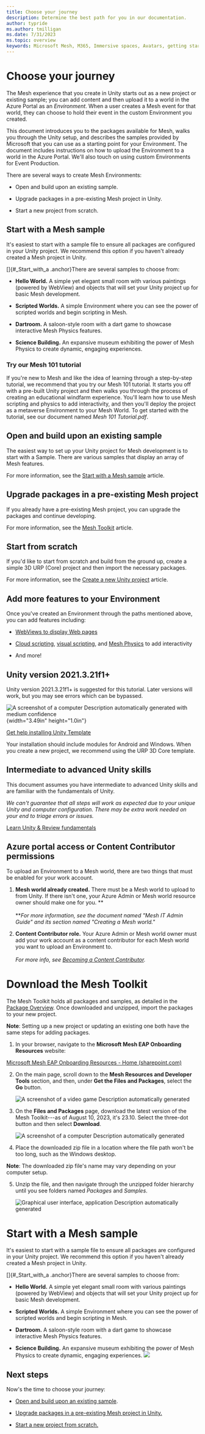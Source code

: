 ```yaml
---
title: Choose your journey
description: Determine the best path for you in our documentation.
author: typride
ms.author: tmilligan
ms.date: 7/31/2023
ms.topic: overview
keywords: Microsoft Mesh, M365, Immersive spaces, Avatars, getting started, documentation, features
---
```


# Choose your journey

The Mesh experience that you create in Unity starts out as a new project
or existing sample; you can add content and then upload it to a world in
the Azure Portal as an *Environment*. When a user creates a Mesh event
for that world, they can choose to hold their event in the custom
Environment you created.

This document introduces you to the packages available for Mesh, walks
you through the Unity setup, and describes the samples provided by
Microsoft that you can use as a starting point for your Environment. The
document includes instructions on how to upload the Environment to a
world in the Azure Portal. We'll also touch on using custom Environments
for Event Production.

There are several ways to create Mesh Environments:

- Open and build upon an existing sample.

- Upgrade packages in a pre-existing Mesh project in Unity.

- Start a new project from scratch.

## Start with a Mesh sample

It's easiest to start with a sample file to ensure all packages are
configured in your Unity project. We recommend this option if you
haven't already created a Mesh project in Unity.

[]{#_Start_with_a .anchor}There are several samples to choose from:

- **Hello World.** A simple yet elegant small room with various
    paintings (powered by WebView) and objects that will set your Unity
    project up for basic Mesh development.

- **Scripted Worlds.** A simple Environment where you can see the
    power of scripted worlds and begin scripting in Mesh.

- **Dartroom.** A saloon-style room with a dart game to showcase
    interactive Mesh Physics features.

- **Science Building.** An expansive museum exhibiting the power of
    Mesh Physics to create dynamic, engaging experiences.

### Try our Mesh 101 tutorial

If you're new to Mesh and like the idea of learning through a
step-by-step tutorial, we recommend that you try our Mesh 101 tutorial.
It starts you off with a pre-built Unity project and then walks you
through the process of creating an educational windfarm experience.
You'll learn how to use Mesh scripting and physics to add interactivity,
and then you'll deploy the project as a metaverse Environment to your
Mesh World. To get started with the tutorial, see our document named
*Mesh 101 Tutorial.pdf*.

## Open and build upon an existing sample

The easiest way to set up your Unity project for Mesh development is to
start with a Sample. There are various samples that display an array of
Mesh features.

For more information, see the [Start with a Mesh sample](start-with-sample.md) article.

## Upgrade packages in a pre-existing Mesh project

If you already have a pre-existing Mesh project, you can upgrade the
packages and continue developing.

For more information, see the [Mesh Toolkit](install-tools-upgrade.md) article.

## Start from scratch

If you'd like to start from scratch and build from the ground up, create
a simple 3D URP (Core) project and then import the necessary packages.

For more information, see the [Create a new Unity project](create-new-mesh-project.md) article.

## Add more features to your Environment

Once you've created an Environment through the paths mentioned above,
you can add features including:

- [WebViews to display Web pages](../Developing%20for%20Mesh/Building%20your%20environment/webcontent.md)

- [Cloud scripting](../Developing%20for%20Mesh/Scripting%20your%20scene%20logic/cloud-scripting-overview.md), [visual scripting](../Developing%20for%20Mesh/Scripting%20your%20scene%20logic/visual-scripting-overview.md), and [Mesh Physics](../Developing%20for%20Mesh/Building%20your%20environment/physics-interactions.md) to add interactivity

- And more!

## Unity version 2021.3.21f1+

Unity version 2021.3.21f1+ is suggested for this tutorial. Later
versions will work, but you may see errors which can be bypassed.

![A screenshot of a computer Description automatically generated with
medium confidence](media/image2.png){width="3.49in" height="1.0in"}

[Get help installing Unity Template](https://docs.unity3d.com/hub/manual/InstallEditors.html)

Your installation should include modules for Android and Windows. When
you create a new project, we recommend using the URP 3D Core template.

## Intermediate to advanced Unity skills

This document assumes you have intermediate to advanced Unity skills and
are familiar with the fundamentals of Unity.

*We can't guarantee that all steps will work as expected due to your
unique Unity and computer configuration. There may be extra work needed
on your end to triage errors or issues.*

[Learn Unity & Review fundamentals](https://learn.unity.com/)

## Azure portal access or Content Contributor permissions

To upload an Environment to a Mesh world, there are two things that must
be enabled for your work account.

1. **Mesh world already created.** There must be a Mesh world to upload
    to from Unity. If there isn't one, your Azure Admin or Mesh world
    resource owner should make one for you. **\
    \
    ***For more information, see the document named "Mesh IT Admin
    Guide" and its section named "Creating a Mesh world."*

2. **Content Contributor role.** Your Azure Admin or Mesh world owner
    must add your work account as a content contributor for each Mesh
    world you want to upload an Environment to.\
    \
    *For more info, see [Becoming a Content
    Contributor](#become-a-content-contributor).*


# Download the Mesh Toolkit

The Mesh Toolkit holds all packages and samples, as detailed in the
[Package Overview](#package-overview). Once downloaded and unzipped,
import the packages to your new project.

**Note**: Setting up a new project or updating an existing one both have
the same steps for adding packages.

1. In your browser, navigate to the **Microsoft Mesh EAP Onboarding
    Resources** website:

[Microsoft Mesh EAP Onboarding Resources - Home
(sharepoint.com)](https://microsoft.sharepoint.com/teams/MicrosoftMeshEAPOnboardingResources/?OR=Teams-HL&CT=1660599435162&clickparams=eyJBcHBOYW1lIjoiVGVhbXMtRGVza3RvcCIsIkFwcFZlcnNpb24iOiIyNy8yMjA4MDcwMTAwMCIsIkhhc0ZlZGVyYXRlZFVzZXIiOmZhbHNlfQ%3D%3D)

2. On the main page, scroll down to the **Mesh Resources and Developer
    Tools** section, and then, under **Get the Files and Packages**,
    select the **Go** button.

    ![A screenshot of a video game Description automatically generated](../../media/get-started-developing-mesh/image003.jpg)

3. On the **Files and Packages** page, download the latest version of
    the Mesh Toolkit---as of August 10, 2023, it's 23.10. Select the
    three-dot button and then select **Download**.

    ![A screenshot of a computer Description automatically generated](../../media/get-started-developing-mesh/image004.jpg)

4. Place the downloaded zip file in a location where the file path
    won't be too long, such as the Windows desktop.

**Note**: The downloaded zip file's name may vary depending on your
computer setup.

5. Unzip the file, and then navigate through the unzipped folder
    hierarchy until you see folders named *Packages* and *Samples*.

    ![Graphical user interface, application Description automatically generated](../../media/get-started-developing-mesh/image005.jpg)

# Start with a Mesh sample

It's easiest to start with a sample file to ensure all packages are
configured in your Unity project. We recommend this option if you
haven't already created a Mesh project in Unity.

[]{#_Start_with_a .anchor}There are several samples to choose from:

- **Hello World.** A simple yet elegant small room with various
    paintings (powered by WebView) and objects that will set your Unity
    project up for basic Mesh development.

- **Scripted Worlds.** A simple Environment where you can see the
    power of scripted worlds and begin scripting in Mesh.

- **Dartroom.** A saloon-style room with a dart game to showcase
    interactive Mesh Physics features.

- **Science Building.** An expansive museum exhibiting the power of
    Mesh Physics to create dynamic, engaging experiences.
    ![](../../media/get-started-developing-mesh/image007.png)

## Next steps
Now's the time to choose your journey:

- [Open and build upon an existing sample](start-with-sample.md).

- [Upgrade packages in a pre-existing Mesh project in Unity.](install-tools-upgrade.md)

- [Start a new project from scratch.](create-new-mesh-project.md)
